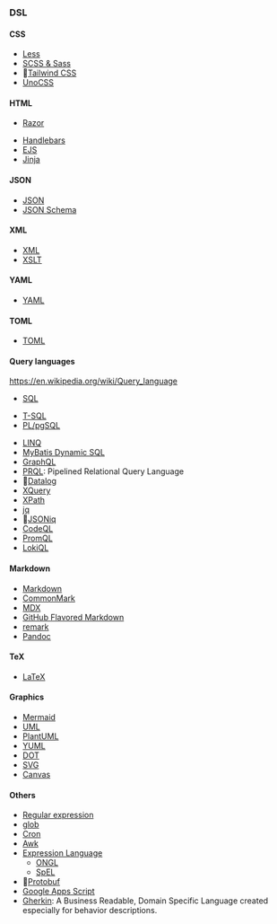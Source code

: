 ### DSL

#### CSS

- [Less](http://lesscss.org/)
- [SCSS & Sass](https://sass-lang.com/)
- 👀[Tailwind CSS](https://tailwindcss.com/)
- [UnoCSS](https://unocss.dev/)

#### HTML


- [Razor](https://docs.microsoft.com/en-us/aspnet/core/mvc/views/razor?view=aspnetcore-5.0)
<!-- - [Pug](https://pugjs.org/)1 -->
- [Handlebars](https://handlebarsjs.com/)
- [EJS](https://ejs.co/)
  <!-- - [Mustache](https://mustache.github.io/) -->
  <!-- - [Liquid](https://shopify.github.io/liquid/) -->
  <!-- - [Nunjucks](https://mozilla.github.io/nunjucks/) -->
  <!-- - [Twig](https://twig.symfony.com/) -->
  <!-- - [Haml](https://haml.info/) -->
  <!-- - [Slim](https://slim-template.github.io/) -->
  <!-- - [Blade](https://laravel.com/docs/blade) -->
  <!-- - [Django](https://www.djangoproject.com/) -->
- [Jinja](https://jinja.palletsprojects.com/)
<!-- - [Thymeleaf](https://www.thymeleaf.org/) -->

#### JSON

- [JSON](https://www.json.org/)
- [JSON Schema](https://json-schema.org/)
<!-- - [JSON-LD](https://json-ld.org/)
- [JSON5](https://json5.org/)

- [JSONata](https://jsonata.org/)
- [JSON-RPC](https://www.jsonrpc.org/) -->

#### XML

- [XML](https://www.w3.org/XML/)
- [XSLT](https://www.w3.org/TR/xslt-30/)
  <!-- - [XProc](https://www.w3.org/TR/xproc/) -->
  <!-- - [XForms](https://www.w3.org/TR/xforms/) -->
  <!-- - [XInclude](https://www.w3.org/TR/xinclude/) -->
  <!-- - [XLink](https://www.w3.org/TR/xlink11/) -->
  <!-- - [XPointer](https://www.w3.org/TR/xptr-framework/)  -->

#### YAML

- [YAML](https://yaml.org/)

#### TOML

- [TOML](https://toml.io/)

#### Query languages

https://en.wikipedia.org/wiki/Query_language

- [SQL](https://www.iso.org/standard/63555.html)
<!-- - [PL/SQL](https://docs.oracle.com/en/database/oracle/oracle-database/19/lnpls/index.html) -->
- [T-SQL](https://docs.microsoft.com/en-us/sql/t-sql/language-reference?view=sql-server-ver15)
- [PL/pgSQL](https://www.postgresql.org/docs/13/plpgsql.html)
<!-- - [PL/Python](https://www.postgresql.org/docs/13/plpython.html) -->
- [LINQ](https://docs.microsoft.com/en-us/dotnet/csharp/programming-guide/concepts/linq/)
- [MyBatis Dynamic SQL](https://github.com/mybatis/mybatis-dynamic-sql)
- [GraphQL](https://graphql.org/)
- [PRQL](https://prql-lang.org/): Pipelined Relational Query Language
- 👀[Datalog](https://en.wikipedia.org/wiki/Datalog)
- [XQuery](https://www.w3.org/TR/xquery-31/)
- [XPath](https://www.w3.org/TR/xpath-31/)
- [jq](https://stedolan.github.io/jq/)
- 👀[JSONiq](https://www.jsoniq.org/)
- [CodeQL](https://securitylab.github.com/tools/codeql)
- [PromQL](https://prometheus.io/docs/prometheus/latest/querying/basics/)
- [LokiQL](https://grafana.com/docs/loki/latest/logql/)

#### Markdown

- [Markdown](https://www.markdownguide.org/)
- [CommonMark](https://commonmark.org/)
- [MDX](https://mdxjs.com/)
- [GitHub Flavored Markdown](https://github.github.com/gfm/)
- [remark](https://remark.js.org/)
- [Pandoc](https://pandoc.org/)
  <!-- - [MDTest](https://github.com/michelf/mdtest/) -->
  <!-- - [GitBook](https://docs.gitbook.com/) -->
  <!-- - 👀[AsciiDoc](https://asciidoc.org/) -->
  <!-- - [reStructuredText](https://docutils.sourceforge.io/rst.html)
  <!-- - [Org](https://orgmode.org/) -->

#### TeX

- [LaTeX](https://www.latex-project.org/)
  <!-- - [MathJax](https://www.mathjax.org/) -->
  <!-- - [KaTeX](https://katex.org/) -->
  <!-- - [AsciiMath](http://asciimath.org/) -->
  <!-- - [MathML](https://www.w3.org/Math/) -->

#### Graphics

- [Mermaid](https://mermaid-js.github.io/mermaid/#/)
- [UML](https://www.omg.org/spec/UML/2.5.1/)
- [PlantUML](https://plantuml.com/)
- [YUML](https://yuml.me/)
- [DOT](https://graphviz.org/doc/info/lang.html)
- [SVG](https://www.w3.org/Graphics/SVG/)
- [Canvas](https://developer.mozilla.org/en-US/docs/Web/API/Canvas_API)

<!-- #### Web

- [WebAssembly](https://webassembly.org/)
- [Web Components](https://www.webcomponents.org/) -->

<!-- - [WebRTC](https://webrtc.org/)
- [WebGL](https://www.khronos.org/webgl/)
- [WebGPU](https://www.w3.org/TR/webgpu/)
- [WebGPU Shading Language](https://www.w3.org/TR/WGSL/)
- [WebGPU Compute Shading Language](https://www.w3.org/TR/WGSL/)
- [WebGPU Ray Tracing Shading Language](https://www.w3.org/TR/WGSL/)
- [WebGPU Transformation Shading Language](https://www.w3.org/TR/WGSL/)
- [WebGPU Fragment Shading Language](https://www.w3.org/TR/WGSL/)
- [WebGPU Vertex Shading Language](https://www.w3.org/TR/WGSL/) -->

#### Others

- [Regular expression](https://en.wikipedia.org/wiki/Regular_expression)
- [glob](<https://en.wikipedia.org/wiki/Glob_(programming)>)
- [Cron](https://en.wikipedia.org/wiki/Cron)
- [Awk](https://www.gnu.org/software/gawk/manual/gawk.html)
- [Expression Language](https://en.wikipedia.org/wiki/Jakarta_Expression_Language)
  - [ONGL](https://en.wikipedia.org/wiki/OGNL)
  - [SpEL](https://docs.spring.io/spring-framework/reference/core/expressions.html)
- 👀[Protobuf](https://developers.google.com/protocol-buffers)
- [Google Apps Script](https://developers.google.com/apps-script)
- [Gherkin](https://cucumber.io/docs/gherkin/): A Business Readable, Domain Specific Language created especially for behavior descriptions.
<!-- - 👀[Apache Thrift](https://thrift.apache.org/) -->
